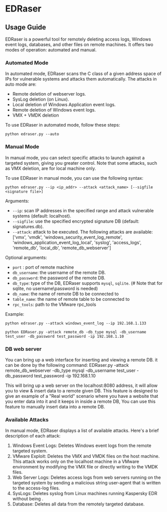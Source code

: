 # EDRaser

## Usage Guide

EDRaser is a powerful tool for remotely deleting access logs, Windows event logs, databases, and other files on remote machines.
It offers two modes of operation: automated and manual.

### Automated Mode

In automated mode, EDRaser scans the C class of a given address space of IPs for vulnerable systems and attacks them automatically. 
The attacks in auto mode are:

- Remote deletion of webserver logs.
- SysLog deletion (on Linux).
- Local deletion of Windows Application event logs.
- Remote deletion of Windows event logs.
- VMX + VMDK deletion

To use EDRaser in automated mode, follow these steps:

```
python edraser.py --auto
```

### Manual Mode

In manual mode, you can select specific attacks to launch against a targeted system, giving you greater control.
Note that some attacks, such as VMX deletion, are for local machine only.

To use EDRaser in manual mode, you can use the following syntax:

```
python edraser.py --ip <ip_addr> --attack <attack_name> [--sigfile <signature file>]
```

Arguments:
- `--ip`: scan IP addresses in the specified range and attack vulnerable systems (default: localhost).
- `--sigfile`: use the specified encrypted signature DB (default: signatures.db).
- `--attack`: attack to be executed. The following attacks are available: ['vmx', 'vmdk', 'windows_security_event_log_remote',
                   'windows_application_event_log_local', 'syslog', 
                   'access_logs', 'remote_db', 'local_db', 'remote_db_webserver']

Optional arguments:
- `port` : port of remote machine
- `db_username`: the username of the remote DB.
- `db_password`: the password of the remote DB.
- `db_type`: type of the DB, EDRaser supports `mysql`, `sqlite`. (# Note that for sqlite, no username\password is needed)
- `db_name`: the name of remote DB to be connected to
- `table_name`: the name of remote table to be connected to
- `rpc_tools`: path to the VMware rpc_tools


Example:

```
python edraser.py --attack windows_event_log --ip 192.168.1.133 

python EDRaser.py -attack remote_db -db_type mysql -db_username test_user -db_password test_password -ip 192.168.1.10
```


### DB web server
You can bring up a web interface for inserting and viewing a remote DB.
it can be done by the following command:
EDRaser.py -attack remote_db_webserver -db_type mysql -db_username test_user -db_password test_password -ip 192.168.1.10

This will bring up a web server on the localhost:8080 address, it will allow you to view & insert data to a remote given DB.
This feature is designed to give an example of a "Real world" scenario where you have a website that you enter data into it and it keeps in inside a remote DB, You can use this feature to manually insert data into a remote DB.

### Available Attacks

In manual mode, EDRaser displays a list of available attacks. Here's a brief description of each attack:

1. Windows Event Logs: Deletes Windows event logs from the remote targeted system.
2. VMware Exploit: Deletes the VMX and VMDK files on the host machine. This attack works only on the localhost machine in a VMware environment by modifying the VMX file or directly writing to the VMDK files.
3. Web Server Logs: Deletes access logs from web servers running on the targeted system by sending a malicious string user-agent that is written to the access-log files.
4. SysLogs: Deletes syslog from Linux machines running Kaspersky EDR without being .
5. Database: Deletes all data from the remotely targeted database.

